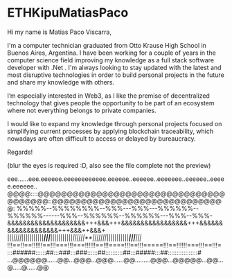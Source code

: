 # ETHKipuMatiasPaco
Hi my name is Matias Paco Viscarra,

I'm a computer technician graduated from Otto Krause High School in Buenos Aires, Argentina. I have been working for a couple of years in the computer science field improving my knowledge as a full stack software developer with .Net . I'm always looking to stay updated with the latest and most disruptive technologies in order to build personal projects in the future and share my knowledge with others.

I’m especially interested in Web3, as I like the premise of decentralized technology that gives people the opportunity to be part of an ecosystem where not everything belongs to private companies.

I would like to expand my knowledge through personal projects focused on simplifying current processes by applying blockchain traceability, which nowadays are often difficult to access or delayed by bureaucracy.

Regards!                                                                                                                                                                                                                                        

                                                                                                                             
(blur the eyes is required :D, also see the file complete not the preview)

eee......eee.eeeeee.eeeeeeeeeeee.eeeeee..eeeeee..eeeeeee..eeeeee..eeeee.eeeeee..
@@@@::::@@@@@@@@@@@@@@@@@@@@@@@@@@@@@@@@@@@@@@@::@@@@@@@@@@@@@@@@@@@@@@@@@@@@@@:
%%%%%--%%%%%%%%--%%%---%%%---%%%%%%--%%%%%%------%%%--%%%%%%--%%%%%%---%%%--%%%-
&&&&&&&&&&&&&&&&&&&&+++&&&+++&&&&&&&&&&&&&&&&&+++&&&&&&&&&&&&&&&&&&&+++&&&++&&&+
|||*||||*|||||||||||***|||***|||||||||||*||||||**|||||||*|||||||||||***|||**|||*
!!!==!!==!!!!!!==!!!===!!!===!!!!!!==!!!====!!!==!!!=====!!!==!!!!!!===!!!==!!!=
:::######::::::##:::###:::###::::::##::::::::::##:::#####:::##:::::::::::::::::#
...@@@@@@......@@...@@@...@@@......@@.........@@@...@@@@@...@@...@.....@......@@
                                                                                